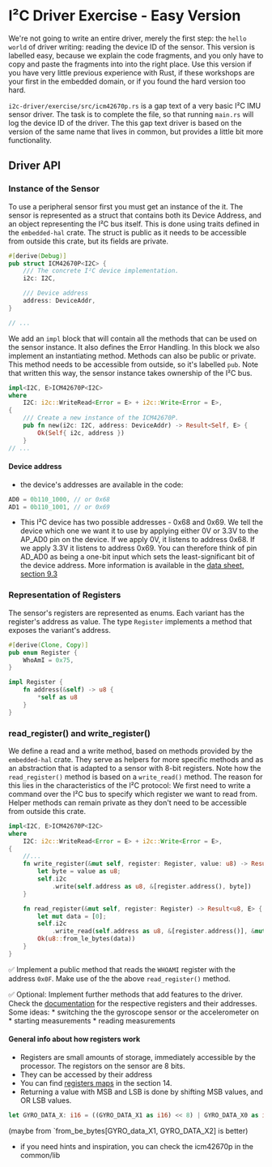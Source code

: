 # I²C Driver Exercise - Easy Version 

We're not going to write an entire driver, merely the first step: the `hello world` of driver writing: reading the device ID of the sensor. This version is labelled easy, because we explain the code fragments, and you only have to copy and paste the fragments into into the right place. Use this version if you have very little previous experience with Rust, if these workshops are your first in the embedded domain, or if you found the hard version too hard. 

`i2c-driver/exercise/src/icm42670p.rs` is a gap text of a very basic I²C IMU sensor driver. The task is to complete the file, so that running `main.rs` will log the device ID of the driver. The this gap text driver is based on the version of the same name that lives in common, but provides a little bit more functionality.

## Driver API

### Instance of the Sensor

To use a peripheral sensor first you must get an instance of the it. The sensor is represented as a struct that contains both its Device Address, and an object representing the I²C bus itself. This is done using traits defined in the `embedded-hal` crate. The struct is public as it needs to be accessible from outside this crate, but its fields are private. 

```rust 
#[derive(Debug)]
pub struct ICM42670P<I2C> {
    /// The concrete I²C device implementation.
    i2c: I2C,

    /// Device address
    address: DeviceAddr,
}

// ...
```

We add an `impl` block that will contain all the methods that can be used on the sensor instance. It also defines the Error Handling. In this block we also implement an instantiating method. Methods can also be public or private. This method needs to be accessible from outside, so it's labelled `pub`. Note that written this way, the sensor instance takes ownership of the I²C bus.

```rust
impl<I2C, E>ICM42670P<I2C>
where
    I2C: i2c::WriteRead<Error = E> + i2c::Write<Error = E>,
{
    /// Create a new instance of the ICM42670P.
    pub fn new(i2c: I2C, address: DeviceAddr) -> Result<Self, E> {
        Ok(Self{ i2c, address })
    }
// ...
```
#### Device address

- the device's addresses are available in the code:

```rust
AD0 = 0b110_1000, // or 0x68
AD1 = 0b110_1001, // or 0x69
```

- This I²C device has two possible addresses - 0x68 and 0x69. 
We tell the device which one we want it to use by applying either 0V or 3.3V to the AP_AD0 pin on the device. If we apply 0V, it listens to address 0x68. If we apply 3.3V it listens to address 0x69. You can therefore think of pin AD_AD0 as being a one-bit input which sets the least-significant bit of the device address.
More information is available in the [data sheet, section 9.3](https://3cfeqx1hf82y3xcoull08ihx-wpengine.netdna-ssl.com/wp-content/uploads/2021/07/DS-000451-ICM-42670-P-v1.0.pdf)
### Representation of Registers 

The sensor's registers are represented as enums. Each variant has the register's address as value. The type `Register` implements a method that exposes the variant's address.

```Rust 
#[derive(Clone, Copy)]
pub enum Register {
    WhoAmI = 0x75,
}

impl Register {
    fn address(&self) -> u8 {
        *self as u8
    }
}

```

### read_register() and write_register()

We define a read and a write method, based on methods provided by the `embedded-hal` crate. They serve as helpers for more specific methods and as an abstraction that is adapted to a sensor with 8-bit registers. Note how the `read_register()` method is based on a `write_read()` method. The reason for this lies in the characteristics of the I²C protocol: We first need to write a command over the I²C bus to specify which register we want to read from. Helper methods can remain private as they don't need to be accessible from outside this crate. 

```rust
impl<I2C, E>ICM42670P<I2C>
where
    I2C: i2c::WriteRead<Error = E> + i2c::Write<Error = E>,
{    
    //...
    fn write_register(&mut self, register: Register, value: u8) -> Result<(), E> {
        let byte = value as u8;
        self.i2c
            .write(self.address as u8, &[register.address(), byte])
    }

    fn read_register(&mut self, register: Register) -> Result<u8, E> {
        let mut data = [0];
        self.i2c
            .write_read(self.address as u8, &[register.address()], &mut data)?;
        Ok(u8::from_le_bytes(data))
    }
}
```

✅ Implement a public method that reads the `WHOAMI` register with the address `0x0F`. Make use of the the above `read_register()` method.


✅ Optional: Implement further methods that add features to the driver. Check the [documentation](https://3cfeqx1hf82y3xcoull08ihx-wpengine.netdna-ssl.com/wp-content/uploads/2021/07/DS-000451-ICM-42670-P-v1.0.pdf) for the respective registers and their addresses. Some ideas:
    * switching the the gyroscope sensor or the accelerometer on
    * starting measurements
    * reading measurements

#### General info about how registers work

- Registers are small amounts of storage, immediately accessible by the processor. The registors on the sensor are 8 bits.
- They can be accessed by their address
- You can find [registers maps](https://3cfeqx1hf82y3xcoull08ihx-wpengine.netdna-ssl.com/wp-content/uploads/2021/07/DS-000451-ICM-42670-P-v1.0.pdf) in the section 14.
- Returning a value with MSB and LSB is done by shifting MSB values, and OR LSB values.
```rust
let GYRO_DATA_X: i16 = ((GYRO_DATA_X1 as i16) << 8) | GYRO_DATA_X0 as i16;
```
(maybe from `from_be_bytes[GYRO_data_X1, GYRO_DATA_X2] is better)
- if you need hints and inspiration, you can check the icm42670p in the common/lib

